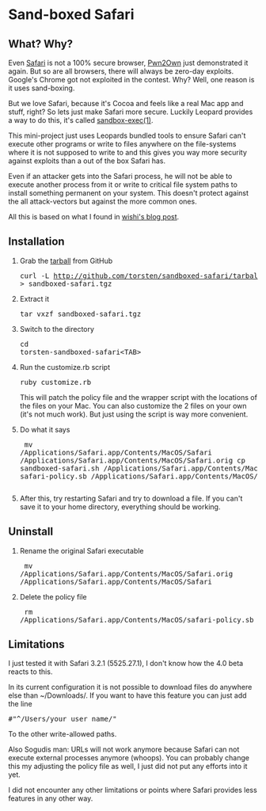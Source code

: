 # Sand-boxed Safari

## What? Why?

Even [Safari](http://www.apple.com/safari/) is not a 100% secure browser, [Pwn2Own](http://dvlabs.tippingpoint.com/blog/2009/03/18/pwn2own-2009-day-1---safari-internet-explorer-and-firefox-taken-down-by-four-zero-day-exploits) just demonstrated it again.  But so are all browsers, there will always be zero-day exploits.  Google's Chrome got not exploited in the contest.  Why?  Well, one reason is it uses sand-boxing.

But we love Safari, because it's Cocoa and feels like a real Mac app and stuff, right?  So lets just make Safari more secure.  Luckily Leopard provides a way to do this, it's called [sandbox-exec(1)](http://developer.apple.com/DOCUMENTATION/DARWIN/Reference/ManPages/man1/sandbox-exec.1.html#//apple_ref/doc/man/1/sandbox-exec).

This mini-project just uses Leopards bundled tools to ensure Safari can't execute other programs or write to files anywhere on the file-systems where it is not supposed to write to and this gives you way more security against exploits than a out of the box Safari has.

Even if an attacker gets into the Safari process, he will not be able to execute another process from it or write to critical file system paths to install something permanent on your system.  This doesn't protect against the all attack-vectors but against the more common ones.

All this is based on what I found in [wishi's blog post](http://wishinet.blogspot.com/2009/03/applying-sandbox-exec-around-safari.html).


## Installation

1. Grab the [tarball](http://github.com/torsten/sandboxed-safari/tarball/master) from GitHub <pre>curl -L http://github.com/torsten/sandboxed-safari/tarball/master > sandboxed-safari.tgz</pre>
2. Extract it <pre>tar vxzf sandboxed-safari.tgz</pre>
2. Switch to the directory <pre>cd torsten-sandboxed-safari&lt;TAB></pre>
3. Run the customize.rb script <pre>ruby customize.rb</pre> This will patch the policy file and the wrapper script with the locations of the files on your Mac.  You can also customize the 2 files on your own (it's not much work).  But just using the script is way more convenient.

4. Do what it says <pre>
mv /Applications/Safari.app/Contents/MacOS/Safari /Applications/Safari.app/Contents/MacOS/Safari.orig
cp sandboxed-safari.sh /Applications/Safari.app/Contents/MacOS/Safari
cp safari-policy.sb /Applications/Safari.app/Contents/MacOS/
</pre>

5. After this, try restarting Safari and try to download a file.  If you can't save it to your home directory, everything should be working.

## Uninstall

1. Rename the original Safari executable <pre>
mv /Applications/Safari.app/Contents/MacOS/Safari.orig /Applications/Safari.app/Contents/MacOS/Safari
</pre>

2. Delete the policy file <pre>
rm /Applications/Safari.app/Contents/MacOS/safari-policy.sb
</pre>


## Limitations

I just tested it with Safari 3.2.1 (5525.27.1), I don't know how the 4.0 beta reacts to this.

In its current configuration it is not possible to download files do anywhere else than ~/Downloads/.  If you want to have this feature you can just add the line
<pre>
&#x23;"^/Users/your_user_name/"
</pre>
To the other write-allowed paths.

Also Sogudis man: URLs will not work anymore because Safari can not execute external processes anymore (whoops).  You can probably change this my adjusting the policy file as well, I just did not put any efforts into it yet.

I did not encounter any other limitations or points where Safari provides less features in any other way.
